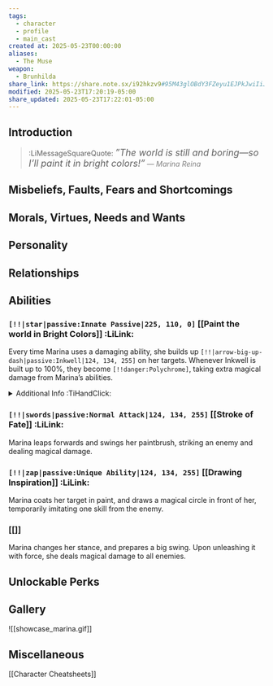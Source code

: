 ```yaml
---
tags:
  - character
  - profile
  - main_cast
created at: 2025-05-23T00:00:00
aliases:
  - The Muse
weapon:
  - Brunhilda
share_link: https://share.note.sx/i92hkzv9#95M43glOBdY3FZeyu1EJPkJwiIiJlDseTomFxIzqIJw
modified: 2025-05-23T17:20:19-05:00
share_updated: 2025-05-23T17:22:01-05:00
---
```

## Introduction

> :LiMessageSquareQuote: <span style=”;font-size:18px;font-style:italic;”>”The world is still and boring—so I’ll paint it in bright colors!”</span>
> <font style=”;font-size:14px;color:gray;font-style:italic;”>— Marina Reina</font>

## Misbeliefs, Faults, Fears and Shortcomings

## Morals, Virtues, Needs and Wants

## Personality

## Relationships

## Abilities

### `[!!|star|passive:Innate Passive|225, 110, 0]` [[Paint the world in Bright Colors]] :LiLink:
Every time Marina uses a damaging ability, she builds up `[!!|arrow-big-up-dash|passive:Inkwell|124, 134, 255]` on her targets. Whenever Inkwell is built up to 100%, they become `[!!danger:Polychrome]`, taking extra magical damage from Marina’s abilities.
<details>
	<summary>Additional Info :TiHandClick:</summary>
	<small style=”;margin-left:2rem;display:inline-flex;gap:0.45rem;’”>:LiInfo: If the attack has many instances of damage, only counts the first successful one to build up Inkwell.</small>
</details>


### `[!!|swords|passive:Normal Attack|124, 134, 255]` [[Stroke of Fate]] :LiLink:
 Marina leaps forwards and swings her paintbrush, striking an enemy and dealing magical damage.

### `[!!|zap|passive:Unique Ability|124, 134, 255]` [[Drawing Inspiration]] :LiLink:
Marina coats her target in paint, and draws a magical circle in front of her, temporarily imitating one skill from the enemy.

### [[]]
Marina changes her stance, and prepares a big swing. Upon unleashing it with force, she deals magical damage to all enemies.

## Unlockable Perks

## Gallery
![[showcase_marina.gif]]

## Miscellaneous
[[Character Cheatsheets]]